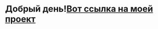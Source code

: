 <h1 align="left">Добрый день!<a href="https://github.com/MedvedevD790/posmotri_v_okno.git" target="_blank">Вот ссылка на моей проект</a> 